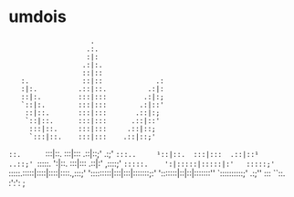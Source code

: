 # umdois
                        .
                       .:.
                       :|:
                      .:|:.
                      ::|::
       :.             ::|::             .:
       :|:.          .::|::.          .:|:
       ::|:.         :::|:::         .:|:;
       `::|:.        :::|:::        .:|::'
        ::|::.       :::|:::       .::|:;
        `::|::.      :::|:::      .::|::'
         :::|::.     :::|:::     .::|::;
         `:::|::.    :::|:::    .::|::;'
`::.      `:::|::.   :::|:::   .::|::;'      .:;'
 `:::..     ¹::|::.  :::|:::  .::|::¹    ..::;'
   `:::::.    ':|::. :::|::: .::|:'   ,::::;'
     `:::::.    ':|:::::|:::::|:'   :::::;'
       `:::::.:::::|::::|::::|::::.,:::;'
          ':::::::::|:::|:::|:::::::;:'
             ':::::::|::|::|:::::::''
                  `::::::::::;'
                 .:;'' ::: ``::.
                      :':':
                        ;
